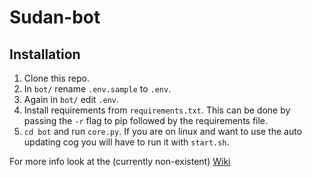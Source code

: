 # Sudan-bot
## Installation
1. Clone this repo.
2. In `bot/` rename `.env.sample` to `.env`.
3. Again in `bot/` edit `.env`.
4. Install requirements from `requirements.txt`. This can be done by passing the `-r` flag to pip followed by the requirements file.
5. `cd bot` and run `core.py`. If you are on linux and want to use the auto updating cog you will have to run it with `start.sh`.

For more info look at the (currently non-existent) [Wiki](https://github.com/TheSuperGamer20578/Sudan-bot/wiki)
